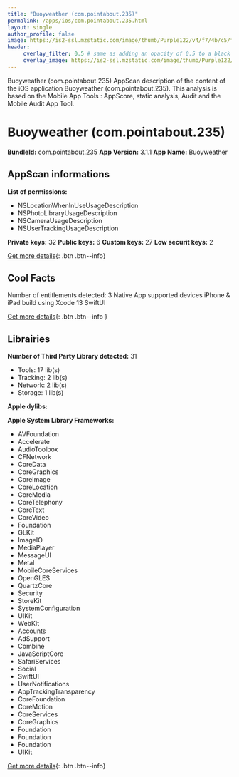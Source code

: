 ```yaml
---
title: "Buoyweather (com.pointabout.235)"
permalink: /apps/ios/com.pointabout.235.html
layout: single
author_profile: false
image: https://is2-ssl.mzstatic.com/image/thumb/Purple122/v4/f7/4b/c5/f74bc546-41c9-11a2-84a5-e4df826594ad/AppIcon-1x_U007emarketing-0-10-0-85-220.png/512x512bb.jpg
header: 
     overlay_filter: 0.5 # same as adding an opacity of 0.5 to a black background
     overlay_image: https://is2-ssl.mzstatic.com/image/thumb/Purple122/v4/f7/4b/c5/f74bc546-41c9-11a2-84a5-e4df826594ad/AppIcon-1x_U007emarketing-0-10-0-85-220.png/512x512bb.jpg
---
```

Buoyweather (com.pointabout.235) AppScan description of the content of the iOS application Buoyweather (com.pointabout.235). This analysis is based on the Mobile App Tools : AppScore, static analysis, Audit and the Mobile Audit App Tool.

# Buoyweather (com.pointabout.235)

**BundleId:** com.pointabout.235
**App Version:** 3.1.1
**App Name:** Buoyweather


## AppScan informations 

**List of permissions:** 
- NSLocationWhenInUseUsageDescription
- NSPhotoLibraryUsageDescription
- NSCameraUsageDescription
- NSUserTrackingUsageDescription
  
  
**Private keys:** 32
**Public keys:** 6
**Custom keys:** 27
**Low securit keys:** 2
  
[Get more details](/pricing.html){: .btn .btn--info}

## Cool Facts

Number of entitlements detected: 3
Native App
supported devices iPhone & iPad
build using Xcode 13
SwiftUI
  
[Get more details](/pricing.html){: .btn .btn--info }

## Librairies 
**Number of Third Party Library detected:** 31
- Tools: 17 lib(s)
- Tracking: 2 lib(s)
- Network: 2 lib(s)
- Storage: 1 lib(s)


**Apple dylibs:**


**Apple System Library Frameworks:**
- AVFoundation
- Accelerate
- AudioToolbox
- CFNetwork
- CoreData
- CoreGraphics
- CoreImage
- CoreLocation
- CoreMedia
- CoreTelephony
- CoreText
- CoreVideo
- Foundation
- GLKit
- ImageIO
- MediaPlayer
- MessageUI
- Metal
- MobileCoreServices
- OpenGLES
- QuartzCore
- Security
- StoreKit
- SystemConfiguration
- UIKit
- WebKit
- Accounts
- AdSupport
- Combine
- JavaScriptCore
- SafariServices
- Social
- SwiftUI
- UserNotifications
- AppTrackingTransparency
- CoreFoundation
- CoreMotion
- CoreServices
- CoreGraphics
- Foundation
- Foundation
- Foundation
- UIKit


  
[Get more details](/pricing.html){: .btn .btn--info}


